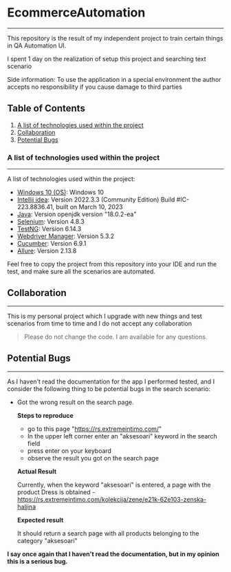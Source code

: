 # EcommerceAutomation
***
This repository is the result of my independent project to train certain things in QA Automation UI.

I spent 1 day on the realization of setup this project and searching text scenario 

Side information: To use the application in a special environment the author accepts no responsibility if you cause damage to third parties

## Table of Contents
1. [A list of technologies used within the project](#a-list-of-technologies-used-within-the-project)
2. [Collaboration](#collaboration)
3. [Potential Bugs](#potential-bugs)
### A list of technologies used within the project
***
A list of technologies used within the project:
* [Windows 10 (OS)]([https://ubuntu.com/](https://www.microsoft.com/en-us/windows)): Windows 10 
* [Intellij idea](https://www.jetbrains.com/idea/): Version 2022.3.3 (Community Edition) Build #IC-223.8836.41, built on March 10, 2023
* [Java](https://www.java.com/en/): Version openjdk version "18.0.2-ea"
* [Selenium](https://www.selenium.dev/): Version 4.8.3 
* [TestNG](https://testng.org/doc/): Version 6.14.3
* [Webdriver Manager](https://bonigarcia.dev/webdrivermanager/): Version 5.3.2
* [Cucumber](https://cucumber.io/): Version 6.9.1
* [Allure](https://qameta.io/allure-report/): Version 2.13.8

Feel free to copy the project from this repository into your IDE and run the test, and make sure all the scenarios are automated.

## Collaboration
***
This is my personal project which I upgrade with new things and test scenarios from time to time and I do not accept any collaboration
> Please do not change the code. 
> I am available for any questions.

## Potential Bugs
***
As I haven't read the documentation for the app I performed tested, and I consider the following thing to be potential bugs in the search scenario:

* Got the wrong result on the search page.
   
   __Steps to reproduce__
   * go to this page "https://rs.extremeintimo.com/"
   * In the upper left corner enter an "aksesoari" keyword in the search field
   * press enter on your keyboard
   * observe the result you got on the search page
   
   __Actual Result__
  
  Currently, when the keyword "aksesoari" is entered, a page with the product Dress is obtained - https://rs.extremeintimo.com/kolekcija/zene/e21k-62e103-zenska-haljina
   
   __Expected result__
   
   It should return a search page with all products belonging to the category "aksesoari"

__I say once again that I haven't read the documentation, but in my opinion this is a serious bug.__
